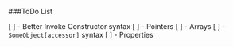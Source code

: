 ###ToDo List

[ ] - Better Invoke Constructor syntax
[ ] - Pointers
[ ] - Arrays
[ ] - `SomeObject[accessor]` syntax
[ ] - Properties
